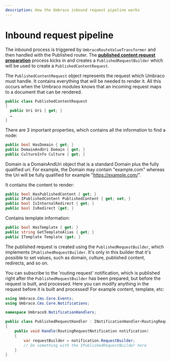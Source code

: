 ```yaml
---
description: How the Umbraco inbound request pipeline works
---
```


# Inbound request pipeline

The inbound process is triggered by `UmbracoRouteValueTransformer` and then handled with the Published router. The [**published content request preparation**](published-content-request-preparation.md) process kicks in and creates a `PublishedRequestBuilder` which will be used to create a `PublishedContentRequest`.

The `PublishedContentRequest` object represents the request which Umbraco must handle. It contains everything that will be needed to render it. All this occurs when the Umbraco modules knows that an incoming request maps to a document that can be rendered.

```csharp
public class PublishedContentRequest
{
  public Uri Uri { get; }
  …
}
```

There are 3 important properties, which contains all the information to find a node:

```csharp
public bool HasDomain { get; }
public DomainAndUri Domain { get; }
public CultureInfo Culture { get; }
```

Domain is a DomainAndUri object that is a standard Domain plus the fully qualified uri. For example, the Domain may contain "example.com" whereas the Uri will be fully qualified for example "https://example.com/".

It contains the content to render:

```csharp
public bool HasPublishedContent { get; }
public IPublishedContent PublishedContent { get; set; }
public bool IsInternalRedirect { get; }
public bool IsRedirect {get; }
```

Contains template information:

```csharp
public bool HasTemplate { get; }
public string GetTemplateAlias { get; }
public ITemplate Template {get; }
```

The published request is created using the `PublishedRequestBuilder`, which implements `IPublishedRequestBuilder`. It's only in this builder that it's possible to set values, such as domain, culture, published content, redirects, and so on.

You can subscribe to the 'routing request' notification, which is published right after the `PublishedRequestBuilder` has been prepared, but before the request is built, and processed. Here you can modify anything in the request before it is built and processed! For example content, template, etc:

```csharp
using Umbraco.Cms.Core.Events;
using Umbraco.Cms.Core.Notifications;

namespace Umbraco9.NotificationHandlers;

public class PublishedRequestHandler : INotificationHandler<RoutingRequestNotification>
{
    public void Handle(RoutingRequestNotification notification)
    {
        var requestBuilder = notification.RequestBuilder;
        // Do something with the IPublishedRequestBuilder here 
    }
}
```
